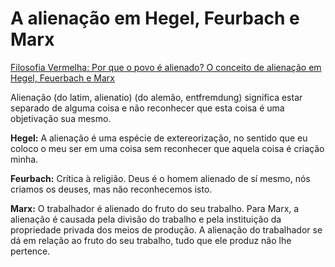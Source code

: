 # A alienação em Hegel, Feurbach e Marx

[Filosofia Vermelha: Por que o povo é alienado? O conceito de alienação em Hegel, Feuerbach e Marx](https://www.youtube.com/watch?v=yprm4w1_D2o)

Alienação (do latim, alienatio) (do alemão, entfremdung) significa estar separado de alguma coisa e não reconhecer que esta coisa é uma objetivação
sua mesmo.

**Hegel:** A alienação é uma espécie de extereorização, no sentido que eu coloco o meu ser em uma coisa sem reconhecer que aquela coisa é criação minha.

**Feurbach:** Crítica à religião. Deus é o homem alienado de sí mesmo, nós criamos os deuses, mas não reconhecemos isto.

**Marx:** O trabalhador é alienado do fruto do seu trabalho. Para Marx, a alienação é causada pela divisão do trabalho e pela instituição da propriedade
privada dos meios de produção. A alienação do trabalhador se dá em relação ao fruto do seu trabalho, tudo que ele produz não lhe pertence.
